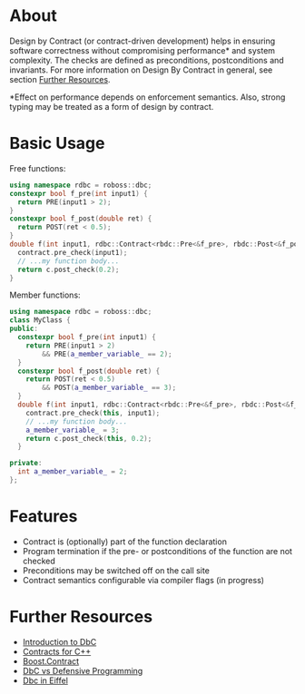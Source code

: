 # About

Design by Contract (or contract-driven development) helps in ensuring software correctness without compromising performance* and system complexity. The checks are defined as preconditions, postconditions and invariants. For more information on Design By Contract in general, see section [Further Resources](#resources).

*Effect on performance depends on enforcement semantics. Also, strong typing may be treated as a form of design by contract.

# Basic Usage

Free functions:
```c++
using namespace rdbc = roboss::dbc;
constexpr bool f_pre(int input1) {
  return PRE(input1 > 2);
}
constexpr bool f_post(double ret) {
  return POST(ret < 0.5);
}
double f(int input1, rdbc::Contract<rbdc::Pre<&f_pre>, rbdc::Post<&f_post>> contract = {}) {
  contract.pre_check(input1);
  // ...my function body...
  return c.post_check(0.2);
}
```

Member functions:
```c++
using namespace rdbc = roboss::dbc;
class MyClass {
public:
  constexpr bool f_pre(int input1) {
    return PRE(input1 > 2)
        && PRE(a_member_variable_ == 2);
  }
  constexpr bool f_post(double ret) {
    return POST(ret < 0.5)
        && POST(a_member_variable_ == 3);
  }
  double f(int input1, rdbc::Contract<rbdc::Pre<&f_pre>, rbdc::Post<&f_post>> contract = {}) {
    contract.pre_check(this, input1);
    // ...my function body...
    a_member_variable_ = 3;
    return c.post_check(this, 0.2);
  }

private:
  int a_member_variable_ = 2;
};
```


# Features

- Contract is (optionally) part of the function declaration
- Program termination if the pre- or postconditions of the function are not checked
- Preconditions may be switched off on the call site
- Contract semantics configurable via compiler flags (in progress) 

# Further Resources <a name="resources"></a>

- [Introduction to DbC](https://drdobbs.com/an-exception-or-a-bug/184401686)
- [Contracts for C++](https://www.open-std.org/jtc1/sc22/wg21/docs/papers/2024/p2900r11.pdf)
- [Boost.Contract](https://github.com/boostorg/contract/tree/develop)
- [DbC vs Defensive Programming](https://softwareengineering.stackexchange.com/a/125417)
- [Dbc in Eiffel](https://www.eiffel.org/doc/eiffel/ET-_Design_by_Contract_%28tm%29%2C_Assertions_and_Exceptions)